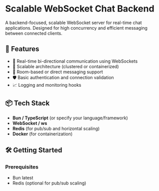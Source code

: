 # Scalable WebSocket Chat Backend

A backend-focused, scalable WebSocket server for real-time chat applications. Designed for high concurrency and efficient messaging between connected clients.

## 🚀 Features

- 🔌 Real-time bi-directional communication using WebSockets
- 🧩 Scalable architecture (clustered or containerized)
- 💬 Room-based or direct messaging support
- 🛡️ Basic authentication and connection validation
- 📈 Logging and monitoring hooks

## 📦 Tech Stack

- **Bun / TypeScript** (or specify your language/framework)
- **WebSocket / ws** 
- **Redis** (for pub/sub and horizontal scaling)
- **Docker** (for containerization)

## 🛠️ Getting Started

### Prerequisites

- Bun latest
- Redis (optional for pub/sub scaling)


